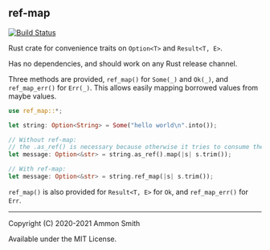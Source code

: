 ## ref-map

[![Build Status](https://travis-ci.org/emmiegit/rust-ref-map.svg?branch=master)](https://travis-ci.org/emmiegit/rust-ref-map)

Rust crate for convenience traits on `Option<T>` and `Result<T, E>`.

Has no dependencies, and should work on any Rust release channel.

Three methods are provided, `ref_map()` for `Some(_)` and `Ok(_)`, and `ref_map_err()` for `Err(_)`.
This allows easily mapping borrowed values from maybe values.

```rust
use ref_map::*;

let string: Option<String> = Some("hello world\n".into());

// Without ref-map:
// the .as_ref() is necessary because otherwise it tries to consume the String
let message: Option<&str> = string.as_ref().map(|s| s.trim());

// With ref-map:
let message: Option<&str> = string.ref_map(|s| s.trim());
```

`ref_map()` is also provided for `Result<T, E>` for `Ok`, and `ref_map_err()` for `Err`.

----

Copyright (C) 2020-2021 Ammon Smith

Available under the MIT License.
